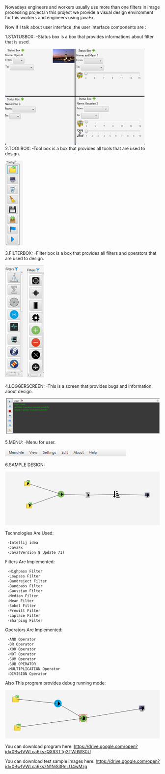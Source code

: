 Nowadays engineers and workers usually use more than one filters in image processing project.In this project we provide a visual design environment for this workers and engineers using javaFx.

Now If I talk about user interface ,the user interface components are :
    
 1.STATUSBOX:
         -Status box is a box that provides informations about filter that is used.
            
![](images/statusbox.PNG)   
 2.TOOLBOX:
         -Tool box is a box that provides all tools that are used to design. 
         
         
         
 ![](images/toolbox.PNG) 
 
 
 
  3.FILTERBOX:
         -Filter box is a box that provides all filters and operators that are used to design. 
         
         
         
         
 ![](images/filterbox.PNG)
 
 
 
 4.LOGGERSCREEN:
        -This is a screen that provides bugs and information about design.
        
 ![](images/loggerscreen.PNG)

 5.MENU:
         -Menu for user.
        
![](images/menu.PNG)

 6.SAMPLE DESIGN:
 
 ![](images/simpledesign.PNG)
 
 Technologies Are Used:
 
     -Intellij idea
     -JavaFx
     -Java(Version 8 Update 71)
     
 Filters Are Implemented:    
    
     -Highpass Filter
     -Lowpass Filter
     -Bandreject Filter
     -Bandpass Filter
     -Gaussian Filter
     -Median Filter
     -Mean Filter
     -Sobel Filter
     -Prewitt Filter
     -Laplace Filter
     -Sharping Filter

Operators Are Implemented:    
    
     -AND Operator
     -OR Operator
     -XOR Operator
     -NOT Operator
     -SUM Operator
     -SUB OPERATOR
     -MULTIPLICATION Operator
     -DIVISION Operator
     
     
 Also This program provides debug running mode:
  
 ![](images/debug.PNG)
 
 You can download program here:
 https://drive.google.com/open?id=0BwfVWLca6kszQXR3TTg3TWdWS0U
 
 
You can download test sample images here:
https://drive.google.com/open?id=0BwfVWLca6kszN1NjS3RnLU4wMzg



